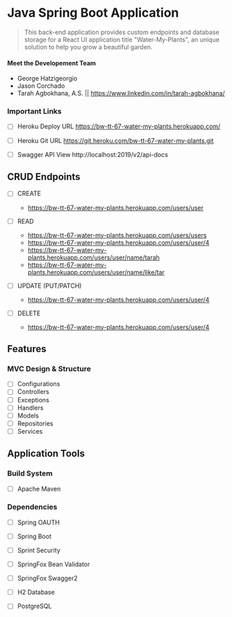# Java Spring Boot Application 
> This back-end application provides custom endpoints and database storage for a React UI application title "Water-My-Plants", an unique solution to help you grow a beautiful garden.  

#### Meet the Developement Team
- George Hatzigeorgio
- Jason Corchado
- Tarah Agbokhana, A.S. || https://www.linkedin.com/in/tarah-agbokhana/
  
### Important Links
* [ ] Heroku Deploy URL 
      https://bw-tt-67-water-my-plants.herokuapp.com/

* [ ] Heroku Git URL 
      https://git.heroku.com/bw-tt-67-water-my-plants.git

* [ ] Swagger API View
    http://localhost:2019/v2/api-docs

## CRUD Endpoints
* [ ] CREATE
    - https://bw-tt-67-water-my-plants.herokuapp.com/users/user
    
* [ ] READ
    - https://bw-tt-67-water-my-plants.herokuapp.com/users/users
    - https://bw-tt-67-water-my-plants.herokuapp.com/users/user/4
    - https://bw-tt-67-water-my-plants.herokuapp.com/users/user/name/tarah
    - https://bw-tt-67-water-my-plants.herokuapp.com/users/user/name/like/tar
  
* [ ] UPDATE (PUT/PATCH)
    - https://bw-tt-67-water-my-plants.herokuapp.com/users/user/4
 
* [ ] DELETE
    - https://bw-tt-67-water-my-plants.herokuapp.com/users/user/4

## Features
### MVC Design & Structure
* [ ] Configurations
* [ ] Controllers
* [ ] Exceptions
* [ ] Handlers
* [ ] Models
* [ ] Repositories
* [ ] Services

## Application Tools
### Build System
* [ ] Apache Maven

### Dependencies
* [ ] Spring OAUTH
* [ ] Spring Boot
* [ ] Sprint Security
* [ ] SpringFox Bean Validator
* [ ] SpringFox Swagger2
* [ ] H2 Database
* [ ] PostgreSQL
  
